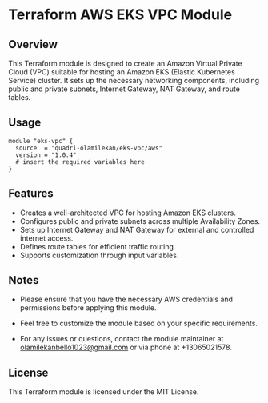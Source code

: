 # Terraform AWS EKS VPC Module

## Overview

This Terraform module is designed to create an Amazon Virtual Private Cloud (VPC) suitable for hosting an Amazon EKS (Elastic Kubernetes Service) cluster. It sets up the necessary networking components, including public and private subnets, Internet Gateway, NAT Gateway, and route tables.

## Usage

```hcl
module "eks-vpc" {
  source  = "quadri-olamilekan/eks-vpc/aws"
  version = "1.0.4"
  # insert the required variables here
}
```

## Features
- Creates a well-architected VPC for hosting Amazon EKS clusters.
- Configures public and private subnets across multiple Availability Zones.
- Sets up Internet Gateway and NAT Gateway for external and controlled internet access.
- Defines route tables for efficient traffic routing.
- Supports customization through input variables.


## Notes

- Please ensure that you have the necessary AWS credentials and permissions before applying this module.

- Feel free to customize the module based on your specific requirements.

- For any issues or questions, contact the module maintainer at olamilekanbello1023@gmail.com  or via phone at +13065021578.

## License

This Terraform module is licensed under the MIT License. 